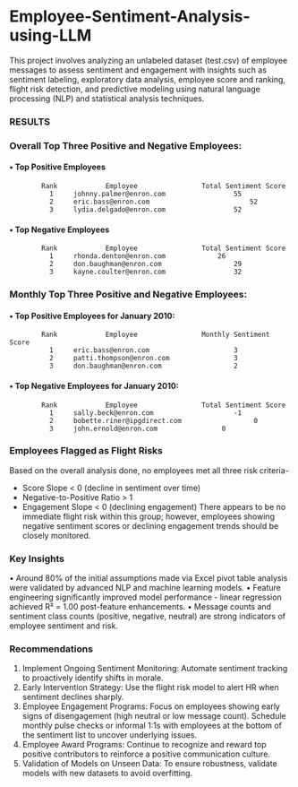 # Employee-Sentiment-Analysis-using-LLM
This project involves analyzing an unlabeled dataset (test.csv) of employee messages to assess sentiment and engagement with insights such as sentiment labeling, exploratory data analysis, employee score and ranking, flight risk detection, and predictive modeling using natural language processing (NLP) and statistical analysis techniques. 

### RESULTS

### Overall Top Three Positive and Negative Employees:
#### •	Top Positive Employees 
            Rank	        Employee	            Total Sentiment Score
              1	    johnny.palmer@enron.com             	55
              2	    eric.bass@enron.com                         52
              3	    lydia.delgado@enron.com             	52

#### •	Top Negative Employees  
            Rank	        Employee	            Total Sentiment Score
              1	    rhonda.denton@enron.com	            26
              2	    don.baughman@enron.com               	29
              3	    kayne.coulter@enron.com             	32


### Monthly Top Three Positive and Negative Employees:
#### •	Top Positive Employees for January 2010:
            Rank	        Employee	            Monthly Sentiment Score
              1	    eric.bass@enron.com                 	3
              2	    patti.thompson@enron.com             	3
              3	    don.baughman@enron.com              	2

#### •	Top Negative Employees for January 2010:
            Rank	        Employee	            Total Sentiment Score
              1	    sally.beck@enron.com                	-1
              2	    bobette.riner@ipgdirect.com                  0
              3	    john.ernold@enron.com             	 0

### Employees Flagged as Flight Risks
Based on the overall analysis done, no employees met all three risk criteria-
  -	Score Slope < 0 (decline in sentiment over time)
  -	Negative-to-Positive Ratio > 1
  -	Engagement Slope < 0 (declining engagement)
There appears to be no immediate flight risk within this group; however, employees showing negative sentiment scores or declining engagement trends should be closely monitored.

### Key Insights
•	Around 80% of the initial assumptions made via Excel pivot table analysis were validated by advanced NLP and machine learning models.
•	Feature engineering significantly improved model performance - linear regression achieved R² = 1.00 post-feature enhancements.
•	Message counts and sentiment class counts (positive, negative, neutral) are strong indicators of employee sentiment and risk.

### Recommendations
1.	Implement Ongoing Sentiment Monitoring: Automate sentiment tracking to proactively identify shifts in morale.
2.	Early Intervention Strategy: Use the flight risk model to alert HR when sentiment declines sharply.
3.	Employee Engagement Programs: Focus on employees showing early signs of disengagement (high neutral or low message count). Schedule monthly pulse checks or informal 1:1s with employees at the bottom of the sentiment list to uncover underlying issues.
4.	Employee Award Programs: Continue to recognize and reward top positive contributors to reinforce a positive communication culture.
5.	Validation of Models on Unseen Data: To ensure robustness, validate models with new datasets to avoid overfitting.

